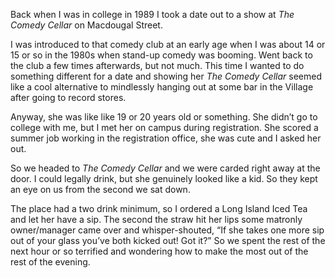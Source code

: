 <!-----
title: Sipping Long Island Iced Tea in Front of a Brick Wall
description: An Awkward Date at The Comedy Cellar in 1989
date: '2016-10-15T01:04:45.795Z'
slug: 89512e0b63d7
----->

Back when I was in college in 1989 I took a date out to a show at _The Comedy Cellar_ on Macdougal Street.

I was introduced to that comedy club at an early age when I was about 14 or 15 or so in the 1980s when stand-up comedy was booming. Went back to the club a few times afterwards, but not much. This time I wanted to do something different for a date and showing her _The Comedy Cellar_ seemed like a cool alternative to mindlessly hanging out at some bar in the Village after going to record stores.

Anyway, she was like like 19 or 20 years old or something. She didn’t go to college with me, but I met her on campus during registration. She scored a summer job working in the registration office, she was cute and I asked her out.

So we headed to _The Comedy Cellar_ and we were carded right away at the door. I could legally drink, but she genuinely looked like a kid. So they kept an eye on us from the second we sat down.

The place had a two drink minimum, so I ordered a Long Island Iced Tea and let her have a sip. The second the straw hit her lips some matronly owner/manager came over and whisper-shouted, “If she takes one more sip out of your glass you’ve both kicked out! Got it?” So we spent the rest of the next hour or so terrified and wondering how to make the most out of the rest of the evening.
